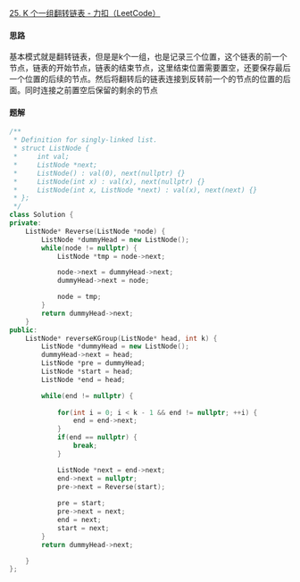 [25. K 个一组翻转链表 - 力扣（LeetCode）](https://leetcode.cn/problems/reverse-nodes-in-k-group/description/)

#### 思路

基本模式就是翻转链表，但是是k个一组，也是记录三个位置，这个链表的前一个节点，链表的开始节点，链表的结束节点，这里结束位置需要置空，还要保存最后一个位置的后续的节点。然后将翻转后的链表连接到反转前一个的节点的位置的后面。同时连接之前置空后保留的剩余的节点

#### 题解

```c++
/**
 * Definition for singly-linked list.
 * struct ListNode {
 *     int val;
 *     ListNode *next;
 *     ListNode() : val(0), next(nullptr) {}
 *     ListNode(int x) : val(x), next(nullptr) {}
 *     ListNode(int x, ListNode *next) : val(x), next(next) {}
 * };
 */
class Solution {
private:
    ListNode* Reverse(ListNode *node) {
        ListNode *dummyHead = new ListNode();
        while(node != nullptr) {
            ListNode *tmp = node->next;

            node->next = dummyHead->next;
            dummyHead->next = node;

            node = tmp;
        }
        return dummyHead->next;
    }
public:
    ListNode* reverseKGroup(ListNode* head, int k) {
        ListNode *dummyHead = new ListNode();
        dummyHead->next = head;
        ListNode *pre = dummyHead;
        ListNode *start = head;
        ListNode *end = head;

        while(end != nullptr) {
            
            for(int i = 0; i < k - 1 && end != nullptr; ++i) {
                end = end->next;
            }
            if(end == nullptr) {
                break;
            }

            ListNode *next = end->next;
            end->next = nullptr;
            pre->next = Reverse(start);
            
            pre = start;
            pre->next = next;
            end = next;
            start = next;
        }
        return dummyHead->next;

    }
};
```

